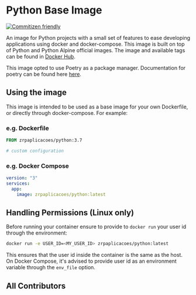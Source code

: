 # Python Base Image

[![Commitizen friendly](https://img.shields.io/badge/commitizen-friendly-brightgreen.svg)](http://commitizen.github.io/cz-cli/)

An image for Python projects with a small set of features to ease developing applications using docker and docker-compose. This image is built on top of Python and Python Alpine official images. The image and available tags can be found in [Docker Hub](https://hub.docker.com/r/zrpaplicacoes/python/).

This image opted to use Poetry as a package manager. Documentation for poetry can be found here [here](https://poetry.eustace.io/).

## Using the image

This image is intended to be used as a base image for your own Dockerfile, or directly through docker-compose. For example:

### e.g. Dockerfile

```Dockerfile
FROM zrpaplicacoes/python:3.7

# custom configuration
```

### e.g. Docker Compose

```yaml
version: "3"
services:
  app:
    image: zrpaplicacoes/python:latest
```

## Handling Permissions (Linux only)

Before running your container ensure to provide to `docker run` your user id through the environment:

```bash
docker run -e USER_ID=<MY_USER_ID> zrpaplicacoes/python:latest
```

This ensures that the user id inside the container is the same as the host. On Docker Compose, it's advised to provide user id as an environment variable through the `env_file` option.

## All Contributors
